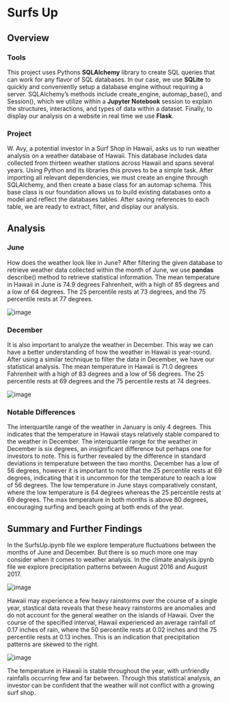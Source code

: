 # Surfs Up
## Overview

### Tools
This project uses Pythons **SQLAlchemy** library to create SQL queries that can work for any flavor of SQL databases. In our case, we use **SQLite** to quickly and conveniently setup a database engine without requiring a server. SQLAlchemy’s methods include create_engine, automap_base(), and Session(), which we utilize within a **Jupyter Notebook** session to explain the structures, interactions, and types of data within a dataset. Finally, to display our analysis on a website in real time we use **Flask**.

### Project
W. Avy, a potential investor in a Surf Shop in Hawaii, asks us to run weather analysis on a weather database of Hawaii. This database includes data collected from thirteen weather stations across Hawaii and spans several years. Using Python and its libraries this proves to be a simple task. After importing all relevant dependencies, we must create an engine through SQLAlchemy, and then create a base class for an automap schema. This base class is our foundation allows us to build existing databases onto a model and reflect the databases tables. After saving references to each table, we are ready to extract, filter, and display our analysis.

## Analysis
### June
How does the weather look like in June? After filtering the given database to retrieve weather data collected within the month of June, we use **pandas** describe() method to retrieve statistical information. The mean temperature in Hawaii in June is 74.9 degrees Fahrenheit, with a high of 85 degrees and a low of 64 degrees. The 25 percentile rests at 73 degrees, and the 75 percentile rests at 77 degrees.

![image](https://user-images.githubusercontent.com/68082808/94349293-25968e80-0011-11eb-9502-44be2bf086bd.png)

### December
It is also important to analyze the weather in December. This way we can have a better understanding of how the weather in Hawaii is year-round. After using a similar technique to filter the data in December, we have our statistical analysis. The mean temperature in Hawaii is 71.0 degrees Fahrenheit with a high of 83 degrees and a low of 56 degrees. The 25 percentile rests at 69 degrees and the 75 percentile rests at 74 degrees.

![image](https://user-images.githubusercontent.com/68082808/94349309-3e9f3f80-0011-11eb-91c3-b8ac7d031046.png)
### Notable Differences
The interquartile range of the weather in January is only 4 degrees. This indicates that the temperature in Hawaii stays relatively stable compared to the weather in December. The interquartile range for the weather in December is six degrees, an insignificant difference but perhaps one for investors to note. This is further revealed by the difference in standard deviations in temperature between the two months. December has a low of 56 degrees, however it is important to note that the 25 percentile rests at 69 degrees, indicating that it is uncommon for the temperature to reach a low of 56 degrees. The low temperature in June stays comparatively constant, where the low temperature is 64 degrees whereas the 25 percentile rests at 69 degrees. The max temperature in both months is above 80 degrees, encouraging surfing and beach going at both ends of the year.

## Summary and Further Findings
In the SurfsUp.ipynb file we explore temperature fluctuations between the months of June and December. But there is so much more one may consider when it comes to weather analysis. In the climate analysis.ipynb file we explore precipitation patterns between August 2016 and August 2017.

![image](https://user-images.githubusercontent.com/68082808/94349340-83c37180-0011-11eb-954d-6b72e525b8fa.png)

Hawaii may experience a few heavy rainstorms over the course of a single year, stastical data reveals that these heavy rainstorms are anomalies and do not account for the general weather on the islands of Hawaii. Over the course of the specified interval, Hawaii experienced an average rainfall of 0.17 inches of rain, where the 50 percentile rests at 0.02 inches and the 75 percentile rests at 0.13 inches. This is an indication that precipitation patterns are skewed to the right.

![image](https://user-images.githubusercontent.com/68082808/94349352-99389b80-0011-11eb-90ba-594ab0a45d8d.png)

The temperature in Hawaii is stable throughout the year, with unfriendly rainfalls occurring few and far between. Through this statistical analysis, an investor can be confident that the weather will not conflict with a growing surf shop.
